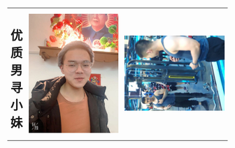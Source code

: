 <table border="0">
<tr>
    <td width="5%">
      <h1>优质男寻小妹</h1>
    <td width="45%">
      <img src="/21.jpg" width="100%"> 
    </td>
     </td>
    <td width="50%">
        <img src="/22.jpg" width="100%"> 
    </td>
  </tr>
</table>
